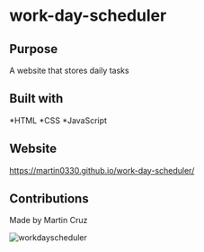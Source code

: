 # work-day-scheduler

## Purpose
A website that stores daily tasks

## Built with
*HTML
*CSS
*JavaScript

## Website
https://martin0330.github.io/work-day-scheduler/

## Contributions
Made by Martin Cruz


![workdayscheduler](https://user-images.githubusercontent.com/95774102/161344948-d38cc4fa-c231-4059-836d-53039bbb0775.png)
